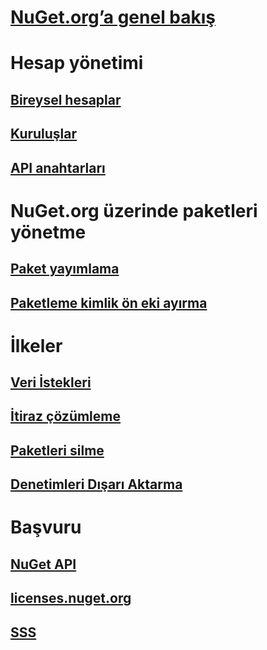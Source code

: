 # [NuGet.org’a genel bakış](overview-nuget-org.md)
# Hesap yönetimi
## [Bireysel hesaplar](individual-accounts.md)
## [Kuruluşlar](organizations-on-nuget-org.md)
## [API anahtarları](scoped-api-keys.md)
# NuGet.org üzerinde paketleri yönetme
## [Paket yayımlama](publish-a-package.md)
## [Paketleme kimlik ön eki ayırma](id-prefix-reservation.md)
# İlkeler
## [Veri İstekleri](policies/Data-requests.md)
## [İtiraz çözümleme](policies/dispute-resolution.md)
## [Paketleri silme](policies/deleting-packages.md)
## [Denetimleri Dışarı Aktarma](policies/export-control.md)
# Başvuru
## [NuGet API](../api/overview.md)
## [licenses.nuget.org](licenses.nuget.org.md)
## [SSS](nuget-org-faq.md)
